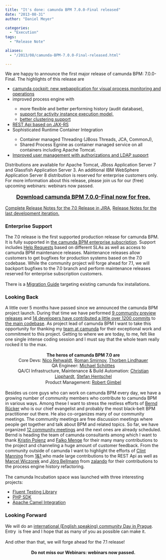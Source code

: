 ```yaml
---
title: "It's done: camunda BPM 7.0.0-Final released"
date: "2013-08-31"
author: "Daniel Meyer"

categories:
  - "Execution"
tags: 
  - "Release Note"

aliases:
  - "/2013/08/camunda-BPM-7.0.0-Final-released.html"

---
```


<div>
We are happy to announce the first major release of camunda BPM: 7.0.0-Final. The highlights of this release are
<br />
<ul>
<li><a href="http://docs.camunda.org/latest/guides/user-guide/#cockpit">camunda cockpit: new webapplication for visual process monitoring and operations</a></li>
<li>improved process engine with&nbsp;</li>
<ul>
<li>more flexible and better performing history (audit database),</li>
<li><a href="http://camundabpm.blogspot.de/2013/06/introducing-activity-instance-model-to.html">support for activity instance execution model,</a></li>
<li><a href="http://docs.camunda.org/latest/guides/user-guide/#process-engine-the-job-executor">better clustering support</a></li>
</ul>
<li><a href="http://docs.camunda.org/api-references/rest/">REST Api based on JAX-RS</a></li>
<li>Sophisticated Runtime Container Integration</li>
<ul>
<li>Container managed Threading (JBoss Threads, JCA, CommonJ),</li>
<li>Shared Process Egnine as container managed service on all containers including Apache Tomcat.</li>
</ul>
<li><a href="http://docs.camunda.org/latest/guides/user-guide/#admin-ldap-connection">Improved user management with authorizations and LDAP support</a></li>
<ul>
</ul>
</ul>
<div>
Distributions are available for Apache Tomcat, JBoss Application Server 7 and Glassfish Application Server 3. An additional IBM WebSphere Application Server 8 distribution is reserved for enterprise customers only. For more information about this release, please join us for our (free) upcoming webinars: webinars now passed.</div>
<div>
<div style="text-align: center;">
<br />
<a href="http://camunda.org/download/"><b><span style="font-size: large;">Download camunda BPM 7.0.0-Final now for free.</span></b></a></div>
<br /></div>
<div>
<a href="https://app.camunda.com/jira/secure/ReleaseNote.jspa?projectId=10230&amp;version=12315">Complete Release Notes for the 7.0 Release in JIRA</a>,&nbsp;<a href="https://app.camunda.com/jira/secure/ReleaseNote.jspa?projectId=10230&amp;version=12995">Release Notes for the last development iteration.</a></div>
<a name='more'></a><h3>
Enterprise Support</h3>
<div>
The 7.0 release is the first supported production release for camunda BPM. It is fully supported in <a href="http://camunda.com/bpm/enterprise/">the camunda BPM enterprise subscription</a>. Support includes <a href="http://camunda.com/bpm/enterprise/">Help Requests</a> based on different SLAs as well as access to camunda BPM maintenance releases. Maintenance releases allow customers to get bugfixes for production systems based on the 7.0 codebase. While the community project will forge ahead for 7.1, we will backport bugfixes to the 7.0 branch and perform maintenance releases reserved for enterprise subscription customers.<br />
<br />
There is a <a href="http://docs.camunda.org/latest/guides/migration-guide/">Migration Guide</a> targeting existing camunda fox installations.</div>
<h3>
Looking Back</h3>
A little over 5 months have passed since we announced the camunda BPM project launch. During that time we have performed <a href="http://camunda.org/download/previous/">9 community preview releases</a>&nbsp;and&nbsp;<a href="https://github.com/camunda/camunda-bpm-platform/compare/7.0.0-alpha1...7.0.0-Final">14 developers have contributed a little over 1200 commits</a>&nbsp;to <a href="https://github.com/camunda/camunda-bpm-platform">the main codebase</a>. As project lead of camunda BPM I want to take this opportunity for thanking my <a href="http://www.camunda.org/community/team.html">team at camunda</a> for their exceptional work and commitment to this project. Getting to where we are today, to me, felt like one single intense coding session and I must say that the whole team really rocked it to the max.<br />
<br />
<div style="text-align: center;">
<b>The heros of camunda BPM 7.0 are</b></div>
<div style="text-align: center;">
Core Devs: <a href="https://github.com/Nikku">Nico Rehwaldt</a>, <a href="https://github.com/romansmirnov">Roman Smirnov</a>, <a href="https://github.com/ThorbenLindhauer">Thorben Lindhauer</a></div>
<div style="text-align: center;">
QA Engineer: <a href="https://github.com/mschoe">Michael Schöttes</a></div>
<div style="text-align: center;">
QA/CI Infrastructure, Maintenance &amp; Build Automation: <a href="https://github.com/hawky-4s-">Christian Lipphardt</a>,<span style="font-family: inherit;">&nbsp;<span style="background-color: white; color: #333333; line-height: 20px;"><a href="https://github.com/shentschel">Stefan Hentschel</a></span></span></div>
<div style="text-align: center;">
Product Management: <a href="https://github.com/gimbel">Robert Gimbel</a></div>
<div style="text-align: left;">
<br /></div>
<div style="text-align: left;">
Besides us core guys who can work on camunda BPM every day, we have a growing number of community members who contribute to camunda BPM in various ways. Among these I want to stress the restless efforts of <a href="https://github.com/berndruecker">Bernd Rücker</a> who is our chief evangelist and probably the most black-belt BPM practitioner out there. He also co-organizes many of our community meetings. The community meetings are free discussion meetings where people get together and talk about BPM and related topics. So far, we have organized&nbsp;<a href="http://www.camunda.org/community/meetings.html">12 community meetings</a> and the next ones are already scheduled. Bernd is heading the team of camunda consultants among which I want to thank <a href="https://github.com/polenz/">Kristin Polenz</a> and <a href="https://github.com/falko">Falko Menge</a> for their many many contributions to the project and channeling a huge amount of customer feedback. From the community outside of camunda I want to highlight the efforts of&nbsp;<a href="https://github.com/clintmanning">Clint Manning</a>&nbsp;from <a href="http://www.1and1.com/">1&amp;1 </a>who made large contributions to the REST Api as well as <a href="https://github.com/marcel-wieczorek">Marcel Wiczorek</a> and <a href="https://github.com/jbellmann">Jörg Bellmann</a> from <a href="http://www.zalando.de/">zalando</a> for their contributions to the process engine history refactoring.</div>
<div style="text-align: left;">
<br /></div>
<div style="text-align: left;">
The camunda Incubation space was launched with three interesting projects:</div>
<ul>
<li><a href="https://github.com/camunda/camunda-bpm-fluent-testing">Fluent Testing Library</a></li>
<li><a href="http://camunda.github.io/camunda-bpm-php-sdk/">PHP SDK</a></li>
<li><a href="https://github.com/camunda/camunda-bpm-camel">Apache Camel Integration</a></li>
</ul>
<h3>
Looking Forward</h3>
We will do an <a href="http://network.camunda.org/meetings/10">international (English speaking) community Day in Prague</a>. Entry &nbsp;is free and I hope that as many of you as possible can make it.<br />
<br />
And other than that, we will forge ahead for the 7.1 release!<br />
<br />
<div style="text-align: center;">
<b>Do not miss our Webinars: webinars now passed.</b></div>
</div>